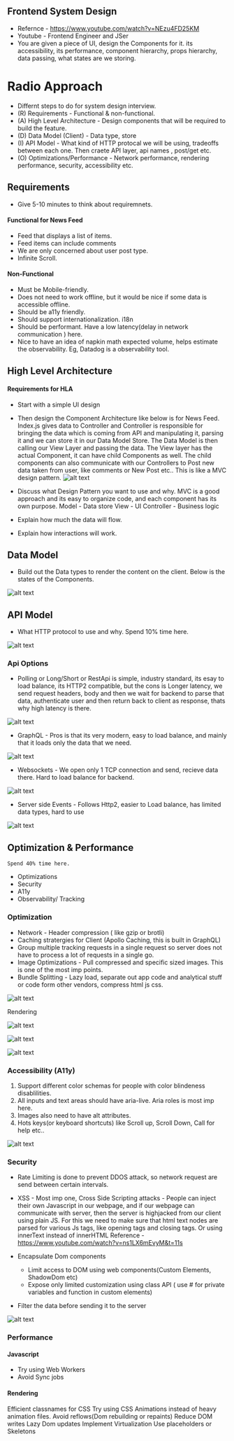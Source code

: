 ## Frontend System Design

- Refernce - https://www.youtube.com/watch?v=NEzu4FD25KM
- Youtube - Frontend Engineer and JSer
- You are given a piece of UI, design the Components for it. its accessibility, its performance, component hierarchy, props hierarchy, data passing, what states are we storing.

# Radio Approach

- Differnt steps to do for system design interview.
- (R) Requirements - Functional & non-functional.
- (A) High Level Architecture - Design components that will be required to build the feature.
- (D) Data Model (Client) - Data type, store
- (I) API Model - What kind of HTTP protocal we will be using, tradeoffs between each one. Then craete API layer, api names , post/get etc.
- (O) Optimizations/Performance - Network performance, rendering performance, security, accessibility etc.

## Requirements

- Give 5-10 minutes to think about requiremnets.

#### Functional for News Feed

- Feed that displays a list of items.
- Feed items can include comments
- We are only concerned about user post type.
- Infinite Scroll.

#### Non-Functional

- Must be Mobile-friendly.
- Does not need to work offline, but it would be nice if some data is accessible offline.
- Should be a11y friendly.
- Should support internationalization. i18n
- Should be performant. Have a low latency(delay in network communication ) here.
- Nice to have an idea of napkin math expected volume, helps estimate the observability. Eg, Datadog is a observability tool.

## High Level Architecture

#### Requirements for HLA

- Start with a simple UI design
- Then design the Component Architecture like below is for News Feed.
  Index.js gives data to Controller and Controller is responsible for bringing the data which is coming from API and manipulating it, parsing it and we can store it in our Data Model Store.
  The Data Model is then calling our View Layer and passing the data.
  The View layer has the actual Component, it can have child Components as well.
  The child components can also communicate with our Controllers to Post new data taken from user, like comments or New Post etc..
  This is like a MVC design pattern.
  ![alt text](images/compArchitecture.png)

- Discuss what Design Pattern you want to use and why.
  MVC is a good approach and its easy to organize code, and each component has its own purpose.
  Model - Data store
  View - UI
  Controller - Business logic
- Explain how much the data will flow.
- Explain how interactions will work.

## Data Model

- Build out the Data types to render the content on the client. Below is the states of the Components.

![alt text](images/datamodel.png)

## API Model

- What HTTP protocol to use and why. Spend 10% time here.

![alt text](images/http1Vshttp2.png)

### Api Options

- Polling or Long/Short or RestApi is simple, industry standard, its esay to load balance, its HTTP2 compatible, but the cons is Longer latency, we send request headers, body and then we wait for backend to parse that data, authenticate user and then return back to client as response, thats why high latency is there.

![alt text](images/polling.png)

- GraphQL - Pros is that its very modern, easy to load balance, and mainly that it loads only the data that we need.

![alt text](images/graphql.png)

- Websockets - We open only 1 TCP connection and send, recieve data there. Hard to load balance for backend.

![alt text](images/websockets.png)

- Server side Events - Follows Http2, easier to Load balance, has limited data types, hard to use

![alt text](images/ssevents.png)

## Optimization & Performance

    Spend 40% time here.

- Optimizations
- Security
- A11y
- Observability/ Tracking

### Optimization

- Network - Header compression ( like gzip or brotli)
- Caching stratergies for Client (Apollo Caching, this is built in GraphQL)
- Group multiple tracking requests in a single request so server does not have to process a lot of requests in a single go.
- Image Optimizations - Pull compressed and specific sized images. This is one of the most imp points.
- Bundle Splitting - Lazy load, separate out app code and analytical stuff or code form other vendors, compress html js css.

![alt text](images/splitting.png)

Rendering

![alt text](images/rendering1.png)

![alt text](images/rendering2.png)

![alt text](images/rendering3.png)

### Accessibility (A11y)

1. Support different color schemas for people with color blindeness disablilities.
2. All inputs and text areas should have aria-live.
   Aria roles is most imp here.
3. Images also need to have alt attributes.
4. Hots keys(or keyboard shortcuts) like Scroll up, Scroll Down, Call for help etc..

![alt text](images/a11y.png)

### Security

- Rate Limiting is done to prevent DDOS attack, so network request are send between certain intervals.
- XSS - Most imp one, Cross Side Scripting attacks - People can inject their own Javascript in our webpage, and if our webpage can communicate with server, then the server is highjacked from our client using plain JS. For this we need to make sure that html text nodes are parsed for various Js tags, like opening tags and closing tags. Or using innerText instead of innerHTML
  Reference - https://www.youtube.com/watch?v=ns1LX6mEvyM&t=11s

- Encapsulate Dom components
  - Limit access to DOM using web components(Custom Elements, ShadowDom etc)
  - Expose only limited customization using class API ( use # for private variables and function in custom elements)
- Filter the data before sending it to the server

![alt text](images/security.png)

### Performance

#### Javascript

- Try using Web Workers
- Avoid Sync jobs

#### Rendering

Efficient classnames for CSS
Try using CSS Animations instead of heavy animation files.
Avoid reflows(Dom rebuilding or repaints)
Reduce DOM writes
Lazy Dom updates
Implement Virtualization
Use placeholders or Skeletons
